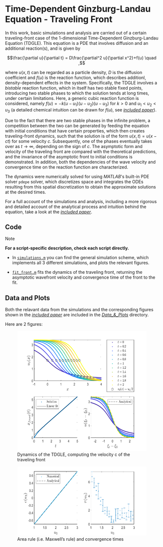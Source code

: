 # Time-Dependent Ginzburg-Landau Equation - Traveling Front

In this work, basic simulations and analysis are carried out of a certain traveling-front case of the 1-dimensional Time-Dependent Ginzburg-Landau Equation (TDGLE). This equation is a PDE that involves diffusion and an additional reaction(s), and is given by
```math
\frac{\partial u}{\partial t} = D\frac{\partial^2 u}{\partial x^2}+f(u)    \quad ,
```
where $u(x,t)$ can be regarded as a particle density, $D$ is the diffusion coefficient and $f(u)$ is the reaction function, which describes additionl, density-dependent effects in the system.
Specifically, the TDGLE involves a *bistable* reaction function, which in itself has two stable fixed points, introducing two stable phases to which the solution tends at long times, under certain limitations. 
Here, a generic cubic reaction function is considered, namely $f(u)=-k(u-u_1)(u-u_2)(u-u_3)$ for $k>0$ and $u_1 < u_2 < u_3$ (a detailed chemical intuition can be drawn for $f(u)$, see [*included paper*](Time_Dependent_Ginzburg_Landau_Equation___Traveling_Front.pdf)).

Due to the fact that there are two stable phases in the infinite problem, a competition between the two can be generated by feeding the equation with initial conditions that have certain properties, which then creates traveling-front dynamics, such that the solution is of the form $u(x,t)=u(x-ct)$ for some velocity $c$. Subsequently, one of the phases eventually takes over as $t\to\infty$, depending on the sign of $c$. The asymptotic form and velocity of the traveling front are compared with the theoretical predictions, and the invariance of the asymptotic front to initial conditions is demonstrated. In addition, both the dependencies of the wave velocity and convergence time on the reaction function are characterized. 

The dynamics were numerically solved for using *MATLAB*'s built-in PDE solver `pdepe` solver, which discretizes space and integrates the ODEs resulting from this spatial discretization to obtain the approximate solutions at the desired times.

For a full account of the simulations and analysis, including a more rigorous and detailed account of the analytical process and intuition behind the equation, take a look at the [*included paper*](Time_Dependent_Ginzburg_Landau_Equation___Traveling_Front.pdf).


## Code

> [!NOTE]
> **For a script-specific description, check each script directly.**

* In [`simulations.m`](Code/simulations.m) you can find the general simulation scheme, which implements all 3 different simulations, and plots the relevant figures.

* [`fit_front.m`](Code/fit_front.m) fits the dynamics of the traveling front, returning the asymptotic wavefront velocity and convergence time of the front to the fit.


## Data and Plots

Both the relavant data from the simulations and the corresponding figures shown in the [*included paper*](Time_Dependent_Ginzburg_Landau_Equation___Traveling_Front.pdf) are included in the [*Data_&_Plots*](Data_&_Plots/) directory.

Here are 2 figures:

<figure>
   <img src="Data_&_Plots/Figure_2.png" width="525" height="393.6">
   <figcaption> Dynamics of the TDGLE, computing the velocity c of the traveling front </figcaption>
</figure>

<figure>
   <img src="Data_&_Plots/Figure_4.png" width="525" height="226.8">
   <figcaption> Area rule (i.e. Maxwell’s rule) and convergence times </figcaption>
</figure>

